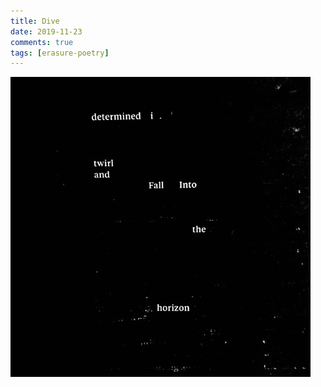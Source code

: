 ```yaml
---  
title: Dive  
date: 2019-11-23
comments: true  
tags: [erasure-poetry]  
---  
```


<img src="/assets/images/articles/dive.jpeg" class="responsive"><br>

  

